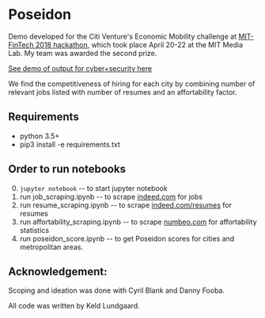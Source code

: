 # Poseidon 

Demo developed for the Citi Venture's Economic Mobility challenge at [MIT-FinTech 2018 hackathon](http://www.mitfintech.com/fintech-hackathon/), which took place April 20-22 at the MIT Media Lab. My team was awarded the second prize. 

[See demo of output for cyber+security here](http://www.keldlundgaard.com/poseidon_scores_cyber_security_USA.html)

We find the competitiveness of hiring for each city by combining number of relevant jobs listed with number of resumes and an affortability factor. 

## Requirements
- python 3.5+
- pip3 install -e requirements.txt

## Order to run notebooks 
0. `jupyter notebook` -- to start jupyter notebook
1. run job_scraping.ipynb  -- to scrape [indeed.com](https://www.indeed.com) for jobs
2. run resume_scraping.ipynb -- to scrape [indeed.com/resumes](https://www.indeed.com/resumes) for resumes
3. run affortability_scraping.ipynb  -- to scrape [numbeo.com](https://www.numbeo.com) for affortability statistics
4. run poseidon_score.ipynb  -- to get Poseidon scores for cities and metropolitan areas. 

## Acknowledgement:
Scoping and ideation was done with Cyril Blank and Danny Fooba.

All code was written by Keld Lundgaard. 
